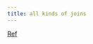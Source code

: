 ```yaml
---
title: all kinds of joins
---
```


[Ref](https://learnsql.com/blog/sql-join-examples-with-explanations/)
